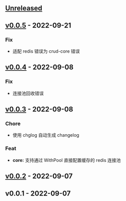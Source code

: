 <a name="unreleased"></a>
## [Unreleased]


<a name="v0.0.5"></a>
## [v0.0.5] - 2022-09-21
### Fix
- 适配 redis 错误为 crud-core 错误


<a name="v0.0.4"></a>
## [v0.0.4] - 2022-09-08
### Fix
- 连接池回收错误


<a name="v0.0.3"></a>
## [v0.0.3] - 2022-09-08
### Chore
- 使用 chglog 自动生成 changelog

### Feat
- **core:** 支持通过 WithPool 直接配置缓存的 redis 连接池


<a name="v0.0.2"></a>
## [v0.0.2] - 2022-09-07

<a name="v0.0.1"></a>
## v0.0.1 - 2022-09-07

[Unreleased]: https://github.com/duolacloud/crud-cache-redis/compare/v0.0.5...HEAD
[v0.0.5]: https://github.com/duolacloud/crud-cache-redis/compare/v0.0.4...v0.0.5
[v0.0.4]: https://github.com/duolacloud/crud-cache-redis/compare/v0.0.3...v0.0.4
[v0.0.3]: https://github.com/duolacloud/crud-cache-redis/compare/v0.0.2...v0.0.3
[v0.0.2]: https://github.com/duolacloud/crud-cache-redis/compare/v0.0.1...v0.0.2
